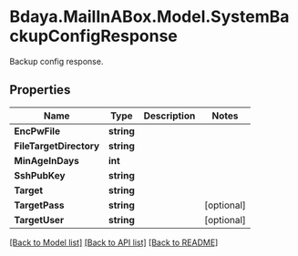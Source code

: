 # Bdaya.MailInABox.Model.SystemBackupConfigResponse
Backup config response.

## Properties

Name | Type | Description | Notes
------------ | ------------- | ------------- | -------------
**EncPwFile** | **string** |  | 
**FileTargetDirectory** | **string** |  | 
**MinAgeInDays** | **int** |  | 
**SshPubKey** | **string** |  | 
**Target** | **string** |  | 
**TargetPass** | **string** |  | [optional] 
**TargetUser** | **string** |  | [optional] 

[[Back to Model list]](../../README.md#documentation-for-models) [[Back to API list]](../../README.md#documentation-for-api-endpoints) [[Back to README]](../../README.md)

